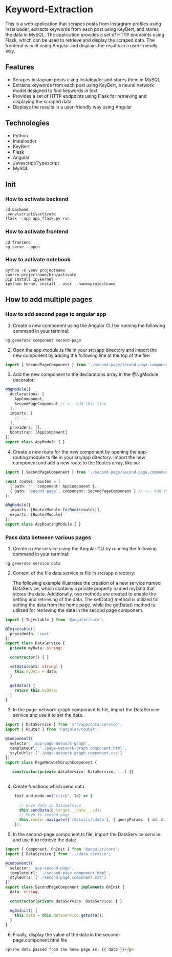 # Keyword-Extraction

This is a web application that scrapes posts from Instagram profiles using Instaloader, extracts keywords from each post using KeyBert, and stores the data in MySQL. The application provides a set of HTTP endpoints using Flask, which can be used to retrieve and display the scraped data. The frontend is built using Angular and displays the results in a user-friendly way.

## Features
- Scrapes Instagram posts using Instaloader and stores them in MySQL
- Extracts keywords from each post using KeyBert, a neural network model designed to find keywords in text
- Provides a set of HTTP endpoints using Flask for retrieving and displaying the scraped data
- Displays the results in a user-friendly way using Angular

## Technologies
- Python
- Instaloader
- KeyBert
- Flask
- Angular
- Javascript/Typescript
- MySQL

## Init 
### How to activate backend
```
cd backend
.venv\scripts\activate
flask --app app_flask.py run
```

### How to activate frontend
```
cd frontend
ng serve --open 
```

### How to activate notebook
```
python -m venv projectname
source projectname/bin/activate
pip install ipykernel
ipython kernel install --user --name=projectname
```

## How to add multiple pages

### How to add second page to angular app
1. Create a new component using the Angular CLI by running the following command in your terminal:
```
ng generate component second-page
```
2. Open the app.module.ts file in your src/app directory and import the new component by adding the following line at the top of the file:
``` TypeScript
import { SecondPageComponent } from './second-page/second-page.component';
```
3. Add the new component to the declarations array in the @NgModule decorator:
``` TypeScript
@NgModule({
  declarations: [
    AppComponent,
    SecondPageComponent // <-- Add this line
  ],
  imports: [
    // ...
  ],
  providers: [],
  bootstrap: [AppComponent]
})
export class AppModule { }
```

4. Create a new route for the new component by opening the app-routing.module.ts file in your src/app directory.
Import the new component and add a new route to the Routes array, like so:
``` TypeScript
import { SecondPageComponent } from './second-page/second-page.component';

const routes: Routes = [
  { path: '', component: AppComponent },
  { path: 'second-page', component: SecondPageComponent } // <-- Add this line
];

@NgModule({
  imports: [RouterModule.forRoot(routes)],
  exports: [RouterModule]
})
export class AppRoutingModule { }
```

### Pass data between various pages
1. Create a new service using the Angular CLI by running the following command in your terminal:
```
ng generate service data
```
2. Content of the file data.service.ts file in src/app directory:

    The following example illustrates the creation of a new service named DataService, which contains a private property named myData that stores the data. Additionally, two methods are created to enable the setting and retrieving of the data. The setData() method is utilized for setting the data from the home page, while the getData() method is utilized for retrieving the data in the second page component.

``` TypeScript
import { Injectable } from '@angular/core';

@Injectable({
  providedIn: 'root'
})
export class DataService {
  private myData: string;

  constructor() { }

  setData(data: string) {
    this.myData = data;
  }

  getData() {
    return this.myData;
  }
}

```

3. In the page-network-graph.component.ts file, import the DataService service and use it to set the data.

``` TypeScript
import { DataService } from 'src/app/data.service';
import { Router } from '@angular/router';

@Component({
  selector: 'app-page-network-graph',
  templateUrl: './page-network-graph.component.html',
  styleUrls: ['./page-network-graph.component.css']
})
export class PageNetworkGraphComponent {

   constructor(private dataService: DataService, ...) {}
   
```

4. Create functions which send data

``` TypeScript
    text_and_node.on("click", (d) => {
      
      // Save data in DataService
      this.sendData(d.target.__data__.id);
      // Move to second page
      this.router.navigate(['/details/:data'], { queryParams: { id: d.target.__data__.id } });
    });
```

5. In the second-page.component.ts file, import the DataService service and use it to retrieve the data:
``` TypeScript
import { Component, OnInit } from '@angular/core';
import { DataService } from '../data.service';

@Component({
  selector: 'app-second-page',
  templateUrl: './second-page.component.html',
  styleUrls: ['./second-page.component.css']
})
export class SecondPageComponent implements OnInit {
  data: string;

  constructor(private dataService: DataService) { }

  ngOnInit() {
    this.data = this.dataService.getData();
  }
}

```

6. Finally, display the value of the data in the second-page.component.html file
``` HTML
<p>The data passed from the home page is: {{ data }}</p>
```

<!--
py -m pip install --upgrade pip
pip install pandas, numpy, networkx, matplotlib, keybert, sentence-transformers, keyphrase-vectorizers, instaloader, ipykernel
pip install sqlalchemy==1.4


https://bobbyhadz.com/blog/node-await-is-only-valid-in-async-function

-->

